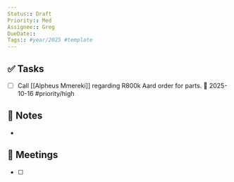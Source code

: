 ```yaml
---
Status:: Draft
Priority:: Med
Assignee:: Greg
DueDate:: 
Tags:: #year/2025 #template
---
```


## ✅ Tasks
- [ ] Call [[Alpheus Mmereki]] regarding R800k Aard order for parts. 📅 2025-10-16 #priority/high

## 📝 Notes
-

## 📅 Meetings
- [ ]